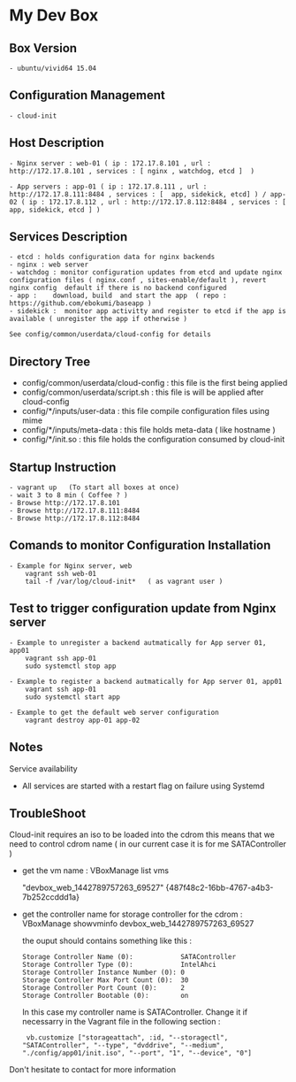 # My Dev Box

## Box Version 

    - ubuntu/vivid64 15.04  

## Configuration Management 

    - cloud-init

## Host Description 

    - Nginx server : web-01 ( ip : 172.17.8.101 , url : http://172.17.8.101 , services : [ nginx , watchdog, etcd ]  )

    - App servers : app-01 ( ip : 172.17.8.111 , url : http://172.17.8.111:8484 , services : [  app, sidekick, etcd] ) / app-02 ( ip : 172.17.8.112 , url : http://172.17.8.112:8484 , services : [  app, sidekick, etcd ] )

##  Services Description 

	- etcd : holds configuration data for nginx backends
	- nginx : web server
	- watchdog : monitor configuration updates from etcd and update nginx configuration files ( nginx.conf , sites-enable/default ), revert nginx config  default if there is no backend configured
	- app :    download, build  and start the app  ( repo :  https://github.com/ebokumi/baseapp )
	- sidekick :  monitor app activitty and register to etcd if the app is available ( unregister the app if otherwise )

	See config/common/userdata/cloud-config for details 

##  Directory Tree 
  
   - config/common/userdata/cloud-config  : this file is the first being applied 
   - config/common/userdata/script.sh     : this file is will be applied after cloud-config 
   - config/*/inputs/user-data            : this file compile configuration files using mime 
   - config/*/inputs/meta-data            : this file holds meta-data ( like hostname )
   - config/*/init.so                     : this file holds the configuration consumed by cloud-init  

## Startup Instruction
	
	- vagrant up   (To start all boxes at once)
	- wait 3 to 8 min ( Coffee ? )
	- Browse http://172.17.8.101 
	- Browse http://172.17.8.111:8484 
	- Browse http://172.17.8.112:8484 

## Comands to monitor Configuration Installation
	
	- Example for Nginx server, web 
		vagrant ssh web-01
		tail -f /var/log/cloud-init*   ( as vagrant user )

## Test to trigger configuration update from Nginx server

	- Example to unregister a backend autmatically for App server 01, app01 
		vagrant ssh app-01 
		sudo systemctl stop app 

	- Example to register a backend autmatically for App server 01, app01 
		vagrant ssh app-01 
		sudo systemctl start app

	- Example to get the default web server configuration
		vagrant destroy app-01 app-02

	

## Notes 

Service availability 
  - All services are started with a restart flag on failure using Systemd


## TroubleShoot 

  Cloud-init requires an iso to be loaded into the cdrom this means that we need to control cdrom name ( in our current case it is for me SATAController )

  - get the vm name : 
     VBoxManage list vms 

       "devbox_web_1442789757263_69527" {487f48c2-16bb-4767-a4b3-7b252ccddd1a}

  - get the controller name for storage controller for the cdrom : 
      VBoxManage showvminfo devbox_web_1442789757263_69527

      the ouput should contains something like this :

        Storage Controller Name (0):            SATAController
		Storage Controller Type (0):            IntelAhci
		Storage Controller Instance Number (0): 0
		Storage Controller Max Port Count (0):  30
		Storage Controller Port Count (0):      2
		Storage Controller Bootable (0):        on


 	In this case my controller name is SATAController. Change it if necessarry in the Vagrant file in the following section : 

 	     vb.customize ["storageattach", :id, "--storagectl", "SATAController", "--type", "dvddrive", "--medium", "./config/app01/init.iso", "--port", "1", "--device", "0"]


Don't hesitate to contact for more information





